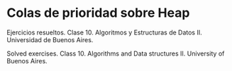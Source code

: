 # Colas de prioridad sobre Heap

Ejercicios resueltos. Clase 10. Algoritmos y Estructuras de Datos II. Universidad de Buenos Aires.

Solved exercises. Class 10. Algorithms and Data structures II. University of Buenos Aires.
